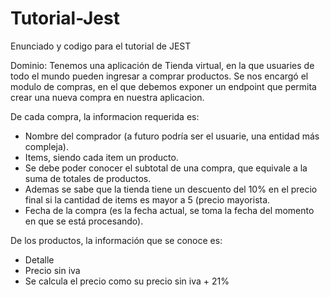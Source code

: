 # Tutorial-Jest
Enunciado y codigo para el tutorial de JEST

Dominio: Tenemos una aplicación de Tienda virtual, en la que usuaries de todo el mundo pueden ingresar a comprar productos. Se nos encargó el modulo de compras, en el que debemos exponer un endpoint que permita crear una nueva compra en nuestra aplicacion.

De cada compra, la informacion requerida es:
* Nombre del comprador (a futuro podría ser el usuarie, una entidad más compleja).
* Items, siendo cada item un producto.
* Se debe poder conocer el subtotal de una compra, que equivale a la suma de totales de productos.
* Ademas se sabe que la tienda tiene un descuento del 10% en el precio final si la cantidad de items es mayor a 5 (precio mayorista.
* Fecha de la compra (es la fecha actual, se toma la fecha del momento en que se está procesando).

De los productos, la información que se conoce es: 
* Detalle
* Precio sin iva
* Se calcula el precio como su precio sin iva + 21%
